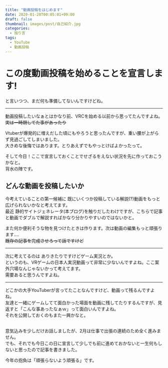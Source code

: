 ```yaml
---
title: "動画投稿をはじめます"
date: 2020-01-28T00:05:01+09:00
draft: false
thumbnail: images/post/自己紹介.jpg
categories:
  - 独り言
tags:
  - YouTube
  - 動画投稿
---
```


# この度動画投稿を始めることを宣言します!  

と言いつつ、まだ何も準備してないんですけどね。  

---

動画投稿したいなぁとはかなり前、VRCを始める以前から思ってたんですよね。  
~~実は一時期してた事があったり~~  

Vtuberが爆発的に増えだした頃にもやろうと思ったんですが、重い腰が上がらず見過ごしてしまいました。  
大きめな後悔ではあります。とりあえずでもやっとけばよかったって。  

そして今日！ここで宣言しておくことでせざるをえない状況を先に作っておこうかなと。  
背水の陣です。  

## どんな動画を投稿したいか  
今考えていることの第一候補に 既にいくつか投稿している解説(?)動画をもっと広げられないかなと考えてます。  
最近 静的サイトジェネレータ(本ブログ)を触りだしたわけですが、こちらで記事と動画でダブルで解説すればかなり分かりやすいのではないかと。  

また何か便利そうな物を見つけたときは作ります。次は動画の編集もっと頑張ります....  
~~既存の記事を完成させろって話ですけど~~  

---

次に考えてるのは ありきたりですけどゲーム実況とか。  
というのも、VRゲームの日本人実況動画って非常に少ないんですよね。ここ案外穴場なんじゃないかって考えてます。  
需要あると思うんですよね。  

---

どこかの大手YouTuberが言ってたことなんですけど、動画って残るんですよね。  
友達と一緒にゲームしてて面白かった場面を動画に残してたりするんですが、見返すと「こんな事あったなぁｗ」って面白いんですよね。  
それを公開しておくのもまた一興かなと。  

##

意気込みを少しだけお話しましたが、2月は仕事で出張の連続のため全く進みません。  
でも、それでも今日この日に宣言して少しでも前に進めておかないと一生何もしないと思ったので記事を書きました。  

今年の抱負は「頑張らないよう頑張る」です。
